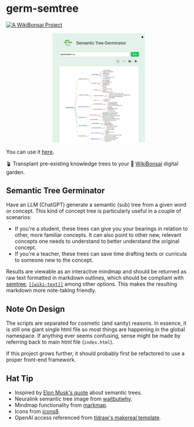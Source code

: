 # germ-semtree

[![A WikiBonsai Project](https://img.shields.io/badge/%F0%9F%8E%8B-A%20WikiBonsai%20Project-brightgreen)](https://github.com/wikibonsai/wikibonsai)

<p align="center">
  <img src="./demo/machine-learning.png" height="50%" width="50%">
</p>

You can use it [here](https://semantic-tree.netlify.app/).

🪴 Transplant pre-existing knowledge trees to your 🎋 [WikiBonsai](https://github.com/wikibonsai/wikibonsai) digital garden.

## Semantic Tree Germinator

Have an LLM (ChatGPT) generate a semantic (sub) tree from a given word or concept. This kind of concept tree is particularly useful in a couple of scenarios:

- If you're a student, these trees can give you your bearings in relation to other, more familiar concepts. It can also point to other new, relevant concepts one needs to understand to better understand the original concept.
- If you're a teacher, these trees can save time drafting texts or curricula to someone new to the concept.

Results are viewable as an interactive mindmap and should be returned as raw text formatted in markdown outlines, which should be compliant with [semtree](https://github.com/wikibonsai/semtree), [`[[wiki-text]]`](https://github.com/wikibonsai/wikirefs) among other options. This makes the resulting markdown more note-taking friendly.

## Note On Design

The scripts are separated for cosmetic (and sanity) reasons. In essence, it is still one giant single html file so most things are happening in the global namespace. If anything ever seems confusing, sense might be made by referring back to main html file (`index.html`).

If this project grows further, it should probably first be refactored to use a proper front-end framework.

## Hat Tip

- Inspired by [Elon Musk's quote](https://www.reddit.com/r/IAmA/comments/2rgsan/comment/cnfre0a/?utm_source=share&utm_medium=web2x&context=3&rdt=50009) about semantic trees.
- Neuralink semantic tree image from [waitbutwhy](https://waitbutwhy.com/2017/04/neuralink.html).
- Mindmap functionality from [markmap](https://markmap.js.org/).
- Icons from [icons8](https://icons8.com).
- OpenAI access referenced from [tldraw's makereal template](https://github.com/tldraw/make-real-starter).
